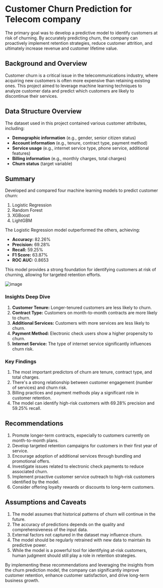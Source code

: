 # Customer Churn Prediction for Telecom company

The primary goal was to develop a predictive model to identify customers at risk of churning. By accurately predicting churn, the company can proactively implement retention strategies, reduce customer attrition, and ultimately increase revenue and customer lifetime value.

## Background and Overview
Customer churn is a critical issue in the telecommunications industry, where acquiring new customers is often more expensive than retaining existing ones. This project aimed to leverage machine learning techniques to analyze customer data and predict which customers are likely to discontinue their services.

## Data Structure Overview
The dataset used in this project contained various customer attributes, including:
- **Demographic information** (e.g., gender, senior citizen status)
- **Account information** (e.g., tenure, contract type, payment method)
- **Service usage** (e.g., internet service type, phone service, additional features)
- **Billing information** (e.g., monthly charges, total charges)
- **Churn status** (target variable)


## Summary
Developed and compared four machine learning models to predict customer churn:
1. Logistic Regression
2. Random Forest
3. XGBoost
4. LightGBM

The Logistic Regression model outperformed the others, achieving:
- **Accuracy:** 82.26%
- **Precision:** 69.28%
- **Recall:** 59.25%
- **F1 Score:** 63.87%
- **ROC AUC:** 0.8653

This model provides a strong foundation for identifying customers at risk of churning, allowing for targeted retention efforts.

![image](https://github.com/user-attachments/assets/c1677731-2542-4f6a-b7f4-11dc96f81bc8)


### Insights Deep Dive
1. **Customer Tenure:** Longer-tenured customers are less likely to churn.
2. **Contract Type:** Customers on month-to-month contracts are more likely to churn.
3. **Additional Services:** Customers with more services are less likely to churn.
4. **Payment Method:** Electronic check users show a higher propensity to churn.
5. **Internet Service:** The type of internet service significantly influences churn risk.

### Key Findings
1. The most important predictors of churn are tenure, contract type, and total charges.
2. There's a strong relationship between customer engagement (number of services) and churn risk.
3. Billing practices and payment methods play a significant role in customer retention.
4. The model can identify high-risk customers with 69.28% precision and 59.25% recall.

## Recommendations
1. Promote longer-term contracts, especially to customers currently on month-to-month plans.
2. Develop targeted retention campaigns for customers in their first year of service.
3. Encourage adoption of additional services through bundling and promotional offers.
4. Investigate issues related to electronic check payments to reduce associated churn.
5. Implement proactive customer service outreach to high-risk customers identified by the model.
6. Consider offering loyalty rewards or discounts to long-term customers.

## Assumptions and Caveats
1. The model assumes that historical patterns of churn will continue in the future.
2. The accuracy of predictions depends on the quality and comprehensiveness of the input data.
3. External factors not captured in the dataset may influence churn.
4. The model should be regularly retrained with new data to maintain its predictive power.
5. While the model is a powerful tool for identifying at-risk customers, human judgment should still play a role in retention strategies.

By implementing these recommendations and leveraging the insights from the churn prediction model, the company can significantly improve customer retention, enhance customer satisfaction, and drive long-term business growth.
